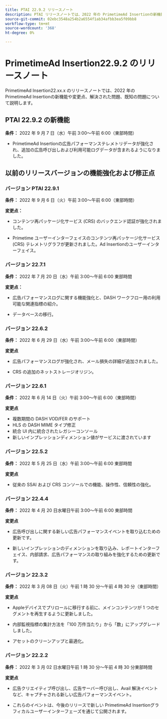 ```yaml
---
title: PTAI 22.9.2 リリースノート
description: PTAI リリースノートでは、2022 年の PrimetimeAd Insertionの新機能や変更点、解決された問題および既知の問題について説明します。
source-git-commit: 02ebc3548a254b2a6554f1ab34afbb3ea5f09bb8
workflow-type: tm+mt
source-wordcount: '368'
ht-degree: 0%

---
```


# PrimetimeAd Insertion22.9.2 のリリースノート

PrimetimeAd Insertion22.xx.x のリリースノートでは、2022 年の PrimetimeAd Insertionの新機能や変更点、解決された問題、既知の問題について説明します。

## PTAI 22.9.2 の新機能

**条件：** 2022 年 9 月 7 日（水）午前 3:00～午前 6:00（東部時間）

* PrimetimeAd Insertionの広告パフォーマンステレメトリデータが強化され、追加の広告呼び出しおよび利用可能ログデータが含まれるようになりました。

## 以前のリリースバージョンの機能強化および修正点

### バージョン PTAI 22.9.1

**条件：** 2022 年 9 月 6 日（火）午前 3:00～午前 6:00（東部時間）

**変更点：**

* コンテンツ再パッケージ化サービス (CRS) のバックエンド認証が強化されました。

* Primetime ユーザーインターフェイスのコンテンツ再パッケージ化サービス (CRS) テレメトリグラフが更新されました。Ad Insertionのユーザーインターフェイス。

### バージョン 22.7.1

**条件：** 2022 年 7 月 20 日（水）午前 3:00～午前 6:00 東部時間

**変更点：**

* 広告パフォーマンスログに関する機能強化と、DASH ワークフロー用の利用可能な関連指標の紹介。

* データベースの移行。

### バージョン 22.6.2

**条件：** 2022 年 6 月 29 日（水）午前 3:00～午前 6:00（東部時間）

**変更点**

* 広告パフォーマンスログが強化され、メール損失の詳細が追加されました。

* CRS の追加のネットストレージオリジン。

### バージョン 22.6.1

**条件：** 2022 年 6 月 14 日（火）午前 3:00～午前 6:00（東部時間）

**変更点**

* 複数期間の DASH VOD/FER のサポート
* HLS の DASH MIME タイプ修正
* 統合 UI 内に統合されたレガシーコンソール
* 新しいインプレッションディメンション値がサービスに渡されています

### バージョン 22.5.2

**条件：** 2022 年 5 月 25 日（水）午前 3:00～午前 6:00 東部時間

**変更点**

* 従来の SSAI および CRS コンソールでの機能、操作性、信頼性の強化。

### バージョン 22.4.4

**条件：** 2022 年 4 月 20 日水曜日午前 3:00～午前 6:00 東部時間

**変更点**

* 広告呼び出しに関する新しい広告パフォーマンスイベントを取り込むための更新です。

* 新しいインプレッションのディメンションを取り込み、レポートインターフェイス、内部請求、広告パフォーマンスの取り組みを強化するための更新です。

### バージョン 22.3.2

**条件：** 2022 年 3 月 08 日（火）午前 1 時 30 分～午前 4 時 30 分（東部時間）

**変更点**

* Appleデバイスでプリロールに移行する前に、メインコンテンツが 1 つのセグメントを再生するように更新しました。

* 内部監視指標の集計方法を「100 万件当たり」から「数」にアップグレードしました。

* アセットのクリーンアップと最適化。

### バージョン 22.2.2

**条件：** 2022 年 3 月 02 日水曜日午前 1 時 30 分～午前 4 時 30 分東部時間

**変更点**

* 広告クリエイティブ呼び出し、広告サーバー呼び出し、Avail 解決イベントなど、キャプチャされる新しい広告パフォーマンスイベント。

* これらのイベントは、今後のリリースで新しい PrimetimeAd Insertionグラフィカルユーザーインターフェーズを通じて公開されます。
